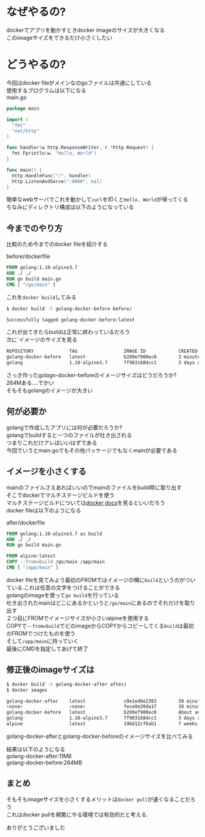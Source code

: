 # なぜやるの?
dockerでアプリを動かすときdocker imageのサイズが大きくなる    
このimageサイズをできるだけ小さくしたい  
# どうやるの?
今回はdocker fileがメインなのgoファイルは共通にしている   
使用するプログラムは以下になる  
main.go  

```go
package main

import (
  "fmt"
  "net/http"
)

func handler(w http.ResponseWriter, r *http.Request) {
  fmt.Fprintln(w, "Hello, World")
}

func main() {
  http.HandleFunc("/", handler)
  http.ListenAndServe(":8080", nil)
}
```
簡単なwebサーバでこれを動かして`curl`を叩くと`Hello, World`が帰ってくる  
ちなみにディレクトリ構成は以下のようになっている  

## 今までのやり方
比較のため今までのdocker fileを紹介する  

before/dockerfile  

```dockerfile
FROM golang:1.10-alpine3.7
ADD ./ ./
RUN go build main.go
CMD [ "/go/main" ]
```
これを`docker build`してみる

```bash
$ docker build -t golang-docker-before before/

Successfully tagged golang-docker-before:latest
```
これが出てきたらbuildは正常に終わっているだろう  
次に`イメージのサイズを見る  

```bash
REPOSITORY             TAG                 IMAGE ID            CREATED             SIZE
golang-docker-before   latest              b289ef900ec0        3 minutes ago       264MB
golang                 1.10-alpine3.7      7f9031684cc1        3 days ago          257MB

```
さっき作ったgolagn-docker-beforeのイメージサイズはどうだろうか?  
264Mある....でかい  
そもそもgolangのイメージが大きい  


## 何が必要か
golangで作成したアプリには何が必要だろうか?  
golangでbuildすると一つのファイルが吐き出される  
つまりこれだけアレばいいはずである  
今回でいうとmain.goでもその他パッケージでもなくmainが必要である  

## イメージを小さくする
mainのファイルさえあればいいのでmainのファイルをbuild時に取り出す  
そこでdockerでマルチステージビルドを使う  
マルチステージビルドについては[docker docs](https://docs.docker.com/)を見るといいだろう  
docker fileは以下のようになる  

after/dockerfile  

```dockerfile
FROM golang:1.10-alpine3.7 as build
ADD ./ ./
RUN go build main.go

FROM alpine:latest
COPY --from=build /go/main /app/main
CMD [ "/app/main" ]
```
docker fileを見てみよう最初のFROMではイメージの横に`build`というのがついている.これは任意の文字をつけることができる  
golangのimageを使って`go build`を行っている  
吐き出されたmainはどこにあるかというと`/go/main`にあるのでそれだけを取り出す  
２つ目にFROMでイメージサイズが小さいalpineを使用する  
COPYで`--from=build`でどのimageからCOPYからコピーしてくる`build`は最初のFROMでつけたものを使う  
そして`/app/main`に持っていく  
最後にCMDを指定してあげて終了  

## 修正後のimageサイズは

```bash
$ docker build -t golang-docker-after after/
$ docker images

golang-docker-after    latest              c9e1ed0e2383        38 minutes ago      11MB
<none>                 <none>              fece0e20da1f        38 minutes ago      264MB
golang-docker-before   latest              b289ef900ec0        About an hour ago   264MB
golang                 1.10-alpine3.7      7f9031684cc1        3 days ago          257MB
alpine                 latest              196d12cf6ab1        7 weeks ago         4.41MB
```
golang-docker-afterとgolang-docker-beforeのイメージサイズを比べてみる  

結果は以下のようになる  
golang-docker-after:11MB  
golang-docker-before:264MB  

## まとめ
そもそもimageサイズを小さくするメリットは`docker pull`が速くなることだろう  
これはdocker pullを頻繁にやる環境では有効的だと考える.  

ありがとうございました

